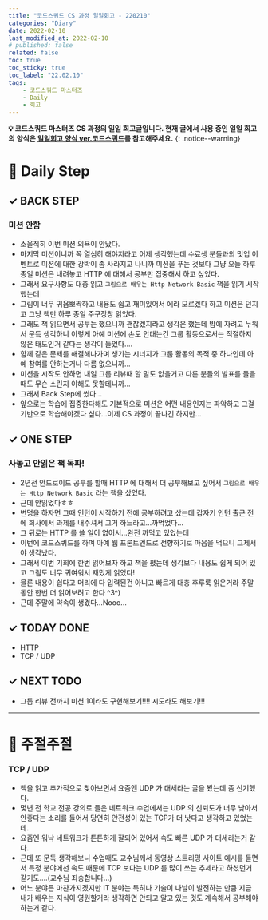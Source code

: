 ```yaml
---
title: "코드스쿼드 CS 과정 일일회고 - 220210"
categories: "Diary"
date: 2022-02-10
last_modified_at: 2022-02-10
# published: false
related: false
toc: true
toc_sticky: true
toc_label: "22.02.10"
tags:
    - 코드스쿼드 마스터즈
    - Daily
    - 회고
---
```

__💡 코드스쿼드 마스터즈 CS 과정의 일일 회고글입니다. 현재 글에서 사용 중인 일일 회고의 양식은 [<U>일일회고 양식 ver.코드스쿼드</U>](https://hemudi.github.io/diary/daily-retrospective-form/)를 참고해주세요.__
{: .notice--warning}

# __💭 Daily Step__
## __✓ BACK STEP__
### __미션 안함__
- 소올직히 이번 미션 의욕이 안났다.
- 마지막 미션이니까 꼭 열심히 해야지라고 어제 생각했는데 수료생 분들과의 밋업 이벤트로 미션에 대한 강박이 좀 사라지고 나니까 미션을 푸는 것보다 그냥 오늘 하루종일 미션은 내려놓고 HTTP 에 대해서 공부만 집중해서 하고 싶었다.
- 그래서 요구사항도 대충 읽고 ``그림으로 배우는 Http Network Basic`` 책을 읽기 시작했는데
- 그림이 너무 귀욤뽀짝하고 내용도 쉽고 재미있어서 에라 모르겠다 하고 미션은 던지고 그냥 책만 하루 종일 주구장창 읽었다.
- 그래도 책 읽으면서 공부는 했으니까 괜찮겠지라고 생각은 했는데 밤에 자려고 누워서 문득 생각하니 이렇게 아예 미션에 손도 안대는건 그룹 활동으로서는 적절하지 않은 태도인거 같다는 생각이 들었다....
- 함께 같은 문제를 해결해나가며 생기는 시너지가 그룹 활동의 목적 중 하나인데 아예 참여를 안하는거나 다름 없으니까...
- 미션을 시작도 안하면 내일 그룹 리뷰때 할 말도 없을거고 다른 분들의 발표를 들을때도 무슨 소린지 이해도 못할테니까...
- 그래서 Back Step에 썼다...
- 앞으로는 학습에 집중한다해도 기본적으로 미션은 어떤 내용인지는 파악하고 그걸 기반으로 학습해야겠다 싶다...이제 CS 과정이 끝나긴 하지만...

## __✓ ONE STEP__
### __사놓고 안읽은 책 독파!__
- 2년전 안드로이드 공부를 할때 HTTP 에 대해서 더 공부해보고 싶어서 ``그림으로 배우는 Http Network Basic`` 라는 책을 샀었다.
- 근데 안읽었다ㅎㅎ
- 변명을 하자면 그때 인턴이 시작하기 전에 공부하려고 샀는데 갑자기 인턴 출근 전에 회사에서 과제를 내주셔서 그거 하느라고...까먹었다...
- 그 뒤로는 HTTP 를 쓸 일이 없어서...완전 까먹고 있었는데
- 이번에 코드스쿼드를 하며 아예 웹 프론트엔드로 전향하기로 마음을 먹으니 그제서야 생각났다.
- 그래서 이번 기회에 한번 읽어보자 하고 책을 폈는데 생각보다 내용도 쉽게 되어 있고 그림도 너무 귀여워서 재밌게 읽었다!
- 물론 내용이 쉽다고 머리에 다 입력된건 아니고 빠르게 대충 후루룩 읽은거라 주말동안 한번 더 읽어보려고 한다 ^3^)
- 근데 주말에 약속이 생겼다...Nooo...

## __✓ TODAY DONE__
- HTTP
- TCP / UDP

## __✓ NEXT TODO__
- 그룹 리뷰 전까지 미션 1이라도 구현해보기!!!! 시도라도 해보기!!!

---
# __💬 주절주절__
### __TCP / UDP__
- 책을 읽고 추가적으로 찾아보면서 요즘엔 UDP 가 대세라는 글을 봤는데 좀 신기했다.
- 몇년 전 학교 전공 강의로 들은 네트워크 수업에서는 UDP 의 신뢰도가 너무 낮아서 안좋다는 소리를 들어서 당연히 안전성이 있는 TCP가 더 낫다고 생각하고 있었는데.
- 요즘엔 워낙 네트워크가 튼튼하게 잘되어 있어서 속도 빠른 UDP 가 대세라는거 같다.
- 근데 또 문득 생각해보니 수업때도 교수님께서 동영상 스트리밍 사이트 예시를 들면서 특정 분야에선 속도 때문에 TCP 보다는 UDP 를 많이 쓰는 추세라고 하셨던거 같기도....(교수님 죄송합니다...)
- 어느 분야든 마찬가지겠지만 IT 분야는 특히나 기술이 나날이 발전하는 만큼 지금 내가 배우는 지식이 영원할거라 생각하면 안되고 알고 있는 것도 계속해서 공부해야 하는거 같다.